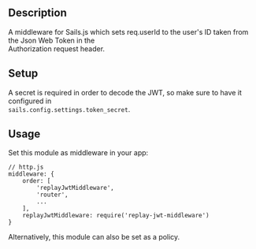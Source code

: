 ## Description
A middleware for Sails.js which sets req.userId to the user's ID taken from the Json Web Token in the  
Authorization request header.  

## Setup
A secret is required in order to decode the JWT, so make sure to have it configured in  
`sails.config.settings.token_secret`.

## Usage
Set this module as middleware in your app:
```
// http.js
middleware: {
	order: [
		'replayJwtMiddleware',
		'router',
		...
	],
	replayJwtMiddleware: require('replay-jwt-middleware')
}
```

Alternatively, this module can also be set as a policy.